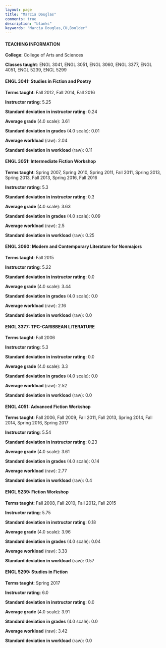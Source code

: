 ```yaml
---
layout: page
title: "Marcia Douglas" 
comments: true
description: "blanks"
keywords: "Marcia Douglas,CU,Boulder"
---
```

<head>
<script src="https://ajax.googleapis.com/ajax/libs/jquery/2.1.3/jquery.min.js"></script>
<script src="https://dl.dropboxusercontent.com/s/pc42nxpaw1ea4o9/highcharts.js?dl=0"></script>
<!-- <script src="../assets/js/highcharts.js"></script> -->
<style type="text/css">@font-face {
	font-family: "Bebas Neue";
	src: url(https://www.filehosting.org/file/details/544349/BebasNeue Regular.otf) format("opentype");
	}
	h1.Bebas { 
		font-family: "Bebas Neue", Verdana, Tahoma;
	}
</style>
</head>
	   
#### TEACHING INFORMATION

**College**: College of Arts and Sciences

**Classes taught**: ENGL 3041, ENGL 3051, ENGL 3060, ENGL 3377, ENGL 4051, ENGL 5239, ENGL 5299

#### ENGL 3041: Studies in Fiction and Poetry

**Terms taught**: Fall 2012, Fall 2014, Fall 2016

**Instructor rating**: 5.25

**Standard deviation in instructor rating**: 0.24

**Average grade** (4.0 scale): 3.61

**Standard deviation in grades** (4.0 scale): 0.01

**Average workload** (raw): 2.04

**Standard deviation in workload** (raw): 0.11

#### ENGL 3051: Intermediate Fiction Workshop

**Terms taught**: Spring 2007, Spring 2010, Spring 2011, Fall 2011, Spring 2013, Spring 2013, Fall 2013, Spring 2016, Fall 2016

**Instructor rating**: 5.3

**Standard deviation in instructor rating**: 0.3

**Average grade** (4.0 scale): 3.63

**Standard deviation in grades** (4.0 scale): 0.09

**Average workload** (raw): 2.5

**Standard deviation in workload** (raw): 0.25

#### ENGL 3060: Modern and Contemporary Literature for Nonmajors

**Terms taught**: Fall 2015

**Instructor rating**: 5.22

**Standard deviation in instructor rating**: 0.0

**Average grade** (4.0 scale): 3.44

**Standard deviation in grades** (4.0 scale): 0.0

**Average workload** (raw): 2.16

**Standard deviation in workload** (raw): 0.0

#### ENGL 3377: TPC-CARIBBEAN LITERATURE

**Terms taught**: Fall 2006

**Instructor rating**: 5.3

**Standard deviation in instructor rating**: 0.0

**Average grade** (4.0 scale): 3.3

**Standard deviation in grades** (4.0 scale): 0.0

**Average workload** (raw): 2.52

**Standard deviation in workload** (raw): 0.0

#### ENGL 4051: Advanced Fiction Workshop

**Terms taught**: Fall 2006, Fall 2009, Fall 2011, Fall 2013, Spring 2014, Fall 2014, Spring 2016, Spring 2017

**Instructor rating**: 5.54

**Standard deviation in instructor rating**: 0.23

**Average grade** (4.0 scale): 3.61

**Standard deviation in grades** (4.0 scale): 0.14

**Average workload** (raw): 2.77

**Standard deviation in workload** (raw): 0.4

#### ENGL 5239: Fiction Workshop

**Terms taught**: Fall 2008, Fall 2010, Fall 2012, Fall 2015

**Instructor rating**: 5.75

**Standard deviation in instructor rating**: 0.18

**Average grade** (4.0 scale): 3.96

**Standard deviation in grades** (4.0 scale): 0.04

**Average workload** (raw): 3.33

**Standard deviation in workload** (raw): 0.57

#### ENGL 5299: Studies in Fiction

**Terms taught**: Spring 2017

**Instructor rating**: 6.0

**Standard deviation in instructor rating**: 0.0

**Average grade** (4.0 scale): 3.91

**Standard deviation in grades** (4.0 scale): 0.0

**Average workload** (raw): 3.42

**Standard deviation in workload** (raw): 0.0

